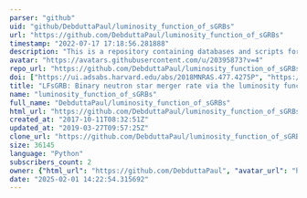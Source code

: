 ```yaml
---
parser: "github"
uid: "github/DebduttaPaul/luminosity_function_of_sGRBs"
url: "https://github.com/DebduttaPaul/luminosity_function_of_sGRBs"
timestamp: "2022-07-17 17:18:56.281888"
description: "This is a repository containing databases and scripts for short GRB luminosity function work."
avatar: "https://avatars.githubusercontent.com/u/20395873?v=4"
repo_url: "https://github.com/DebduttaPaul/luminosity_function_of_sGRBs"
doi: ["https://ui.adsabs.harvard.edu/abs/2018MNRAS.477.4275P", "https://ui.adsabs.harvard.edu/abs/2018ascl.soft04023P/abstract"]
title: "LFsGRB: Binary neutron star merger rate via the luminosity function of short gamma-ray bursts"
name: "luminosity_function_of_sGRBs"
full_name: "DebduttaPaul/luminosity_function_of_sGRBs"
html_url: "https://github.com/DebduttaPaul/luminosity_function_of_sGRBs"
created_at: "2017-10-11T08:32:51Z"
updated_at: "2019-03-27T09:57:25Z"
clone_url: "https://github.com/DebduttaPaul/luminosity_function_of_sGRBs.git"
size: 36145
language: "Python"
subscribers_count: 2
owner: {"html_url": "https://github.com/DebduttaPaul", "avatar_url": "https://avatars.githubusercontent.com/u/20395873?v=4", "login": "DebduttaPaul", "type": "User"}
date: "2025-02-01 14:22:54.315692"
---
```

